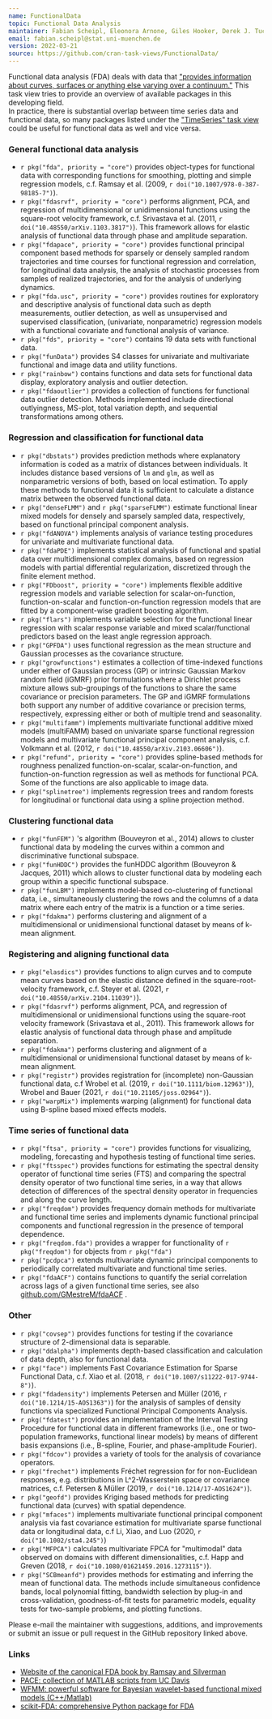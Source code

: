 ```yaml
---
name: FunctionalData
topic: Functional Data Analysis
maintainer: Fabian Scheipl, Eleonora Arnone, Giles Hooker, Derek J. Tucker, Julia Wrobel
email: fabian.scheipl@stat.uni-muenchen.de
version: 2022-03-21
source: https://github.com/cran-task-views/FunctionalData/
---
```


Functional data analysis (FDA) deals with data that ["provides
information about curves, surfaces or anything else varying over a
continuum."](https://en.wikipedia.org/wiki/Functional_data_analysis)
This task view tries to provide an overview of available packages in this developing
field.  
In practice, there is substantial overlap between time series data and functional data,
so many packages listed under the ["TimeSeries" task view](https://CRAN.R-project.org/view=TimeSeries)
could be useful for functional data as well and vice versa.

### General functional data analysis

-   `r pkg("fda", priority = "core")` provides object-types for functional data 
    with corresponding functions for smoothing, plotting and simple regression models,
    c.f. Ramsay et al. (2009, `r doi("10.1007/978-0-387-98185-7")`).
-   `r pkg("fdasrvf", priority = "core")` performs alignment,
    PCA, and regression of multidimensional or unidimensional functions
    using the square-root velocity framework, c.f. Srivastava et al. (2011, `r doi("10.48550/arXiv.1103.3817")`).
    This framework allows for elastic analysis of functional data
    through phase and amplitude separation.
-   `r pkg("fdapace", priority = "core")` provides functional
    principal component based methods for sparsely or densely sampled
    random trajectories and time courses for functional regression and
    correlation, for longitudinal data analysis, the analysis of
    stochastic processes from samples of realized trajectories, and for
    the analysis of underlying dynamics.
-   `r pkg("fda.usc", priority = "core")` provides routines
    for exploratory and descriptive analysis of functional data such as
    depth measurements, outlier detection, as well as unsupervised and
    supervised classification, (univariate, nonparametric) regression
    models with a functional covariate and functional analysis of
    variance.
-   `r pkg("fds", priority = "core")` contains 19 data sets
    with functional data.
-   `r pkg("funData")` provides S4 classes for univariate
    and multivariate functional and image data and utility functions.
-   `r pkg("rainbow")` contains functions and data sets for
    functional data display, exploratory analysis and outlier detection.
-   `r pkg("fdaoutlier")` provides a collection of functions
    for functional data outlier detection. Methods implemented include
    directional outlyingness, MS-plot, total variation depth, and
    sequential transformations among others.

### Regression and classification for functional data

-   `r pkg("dbstats")` provides prediction methods where
    explanatory information is coded as a matrix of distances between
    individuals. It includes distance based versions of
    `lm` and `glm`, as well as nonparametric versions of both, based on local estimation.
    To apply these methods to functional data it is sufficient to
    calculate a distance matrix between the observed functional data.
-   `r pkg("denseFLMM")` and `r pkg("sparseFLMM")` estimate functional linear mixed
    models for densely and sparsely sampled data, respectively, based on
    functional principal component analysis.
-   `r pkg("fdANOVA")` implements analysis of variance
    testing procedures for univariate and multivariate functional data.
-   `r pkg("fdaPDE")` implements statistical analysis of functional and spatial data over multidimensional complex domains, based on regression models with partial differential regularization, discretized through the finite element method.
-   `r pkg("FDboost", priority = "core")` implements flexible
    additive regression models and variable selection for
    scalar-on-function, function-on-scalar and function-on-function
    regression models that are fitted by a component-wise gradient
    boosting algorithm.
-   `r pkg("flars")` implements variable selection for the
    functional linear regression with scalar response variable and mixed
    scalar/functional predictors based on the least angle regression
    approach.
-   `r pkg("GPFDA")` uses functional regression as the mean
    structure and Gaussian processes as the covariance structure.
-   `r pkg("growfunctions")` estimates a collection of
    time-indexed functions under either of Gaussian process (GP) or
    intrinsic Gaussian Markov random field (iGMRF) prior formulations
    where a Dirichlet process mixture allows sub-groupings of the
    functions to share the same covariance or precision parameters. The
    GP and iGMRF formulations both support any number of additive
    covariance or precision terms, respectively, expressing either or
    both of multiple trend and seasonality.
-   `r pkg("multifamm")` implements multivariate functional additive mixed models (multiFAMM) based on univariate sparse functional regression models and multivariate functional principal component analysis, c.f. Volkmann et al. (2012, `r doi("10.48550/arXiv.2103.06606")`).
-   `r pkg("refund", priority = "core")` provides
    spline-based methods for roughness penalized function-on-scalar,
    scalar-on-function, and function-on-function regression as well as
    methods for functional PCA. Some of the functions are also applicable to
    image data.
-   `r pkg("splinetree")` implements regression trees and
    random forests for longitudinal or functional data using a spline
    projection method.

### Clustering functional data

-   `r pkg("funFEM")` 's algorithm (Bouveyron et al., 2014)
    allows to cluster functional data by modeling the curves within a
    common and discriminative functional subspace.
-   `r pkg("funHDDC")` provides the funHDDC algorithm
    (Bouveyron & Jacques, 2011) which allows to cluster functional data
    by modeling each group within a specific functional subspace.
-   `r pkg("funLBM")` implements model-based co-clustering
    of functional data, i.e., simultaneously clustering the rows and the
    columns of a data matrix where each entry of the matrix is a
    function or a time series.
-   `r pkg("fdakma")` performs clustering and alignment of a
    multidimensional or unidimensional functional dataset by means of
    k-mean alignment.

### Registering and aligning functional data

-   `r pkg("elasdics")` provides functions to align curves and to compute mean curves based on the elastic distance defined in the square-root-velocity framework, c.f. Steyer et al. (2021, `r doi("10.48550/arXiv.2104.11039")`).
-   `r pkg("fdasrvf")` performs alignment, PCA, and
    regression of multidimensional or unidimensional functions using the
    square-root velocity framework (Srivastava et al., 2011). This
    framework allows for elastic analysis of functional data through
    phase and amplitude separation.
-   `r pkg("fdakma")` performs clustering and alignment of a
    multidimensional or unidimensional functional dataset by means of
    k-mean alignment.
-   `r pkg("registr")` provides registration for (incomplete) non-Gaussian functional data, 
    c.f Wrobel et al. (2019, `r doi("10.1111/biom.12963")`),
    Wrobel and Bauer (2021, `r doi("10.21105/joss.02964")`).
-   `r pkg("warpMix")` implements warping (alignment) for
    functional data using B-spline based mixed effects models.

### Time series of functional data

-   `r pkg("ftsa", priority = "core")` provides functions for
    visualizing, modeling, forecasting and hypothesis testing of
    functional time series.
-   `r pkg("ftsspec")` provides functions for estimating the
    spectral density operator of functional time series (FTS) and
    comparing the spectral density operator of two functional time
    series, in a way that allows detection of differences of the
    spectral density operator in frequencies and along the curve length.
-   `r pkg("freqdom")` provides frequency domain methods for
    multivariate and functional time series and implements dynamic
    functional principal components and functional regression in the
    presence of temporal dependence.
-   `r pkg("freqdom.fda")` provides a wrapper for
    functionality of `r pkg("freqdom")` for objects from
    `r pkg("fda")`
-   `r pkg("pcdpca")` extends multivariate dynamic principal
    components to periodically correlated multivariate and functional
    time series.
-   `r pkg("fdaACF")` contains functions to quantify the
    serial correlation across lags of a given functional time series, see also 
    [github.com/GMestreM/fdaACF](https://github.com/GMestreM/fdaACF) .

### Other

-   `r pkg("covsep")` provides functions for testing if the
    covariance structure of 2-dimensional data is separable.
-   `r pkg("ddalpha")` implements depth-based classification
    and calculation of data depth, also for functional data.
-   `r pkg("face")` implements Fast Covariance Estimation
    for Sparse Functional Data, c.f. Xiao et al. (2018, `r doi("10.1007/s11222-017-9744-8")`).
-   `r pkg("fdadensity")` implements Petersen and Müller (2016, `r doi("10.1214/15-AOS1363")`) for the
    analysis of samples of density functions via specialized Functional
    Principal Components Analysis.
-   `r pkg("fdatest")` provides an implementation of the
    Interval Testing Procedure for functional data in different
    frameworks (i.e., one or two-population frameworks, functional
    linear models) by means of different basis expansions (i.e.,
    B-spline, Fourier, and phase-amplitude Fourier).
-   `r pkg("fdcov")` provides a variety of tools for the
    analysis of covariance operators.
-   `r pkg("frechet")` implements Fréchet regression for for non-Euclidean responses, 
     e.g. distributions in L^2-Wasserstein space or covariance matrices, 
     c.f. Petersen & Müller (2019, `r doi("10.1214/17-AOS1624")`).
-   `r pkg("geofd")` provides Kriging based methods for
    predicting functional data (curves) with spatial dependence.
-   `r pkg("mfaces")` implements multivariate functional
    principal component analysis via fast covariance estimation for
    multivariate sparse functional data or longitudinal data,  c.f Li,
    Xiao, and Luo (2020, `r doi("10.1002/sta4.245")`) 
-   `r pkg("MFPCA")` calculates multivariate FPCA for "multimodal" data 
    observed on domains with different dimensionalities, c.f. Happ and Greven (2018, `r doi("10.1080/01621459.2016.1273115")`).
-   `r pkg("SCBmeanfd")` provides methods for estimating and
    inferring the mean of functional data. The methods include
    simultaneous confidence bands, local polynomial fitting, bandwidth
    selection by plug-in and cross-validation, goodness-of-fit tests for
    parametric models, equality tests for two-sample problems, and
    plotting functions.

Please e-mail the maintainer with suggestions, additions, and
improvements or submit an issue or pull request in the GitHub repository
linked above.


### Links

-   [Website of the canonical FDA book by Ramsay and Silverman](http://www.psych.mcgill.ca/misc/fda/)
-   [PACE: collection of MATLAB scripts from UC Davis](http://www.stat.ucdavis.edu/PACE/)
-   [WFMM: powerful software for Bayesian wavelet-based functional mixed models (C++/Matlab)](https://biostatistics.mdanderson.org/softwaredownload/SingleSoftware.aspx?Software_Id=70)
-   [scikit-FDA: comprehensive Python package for FDA](https://fda.readthedocs.io)
